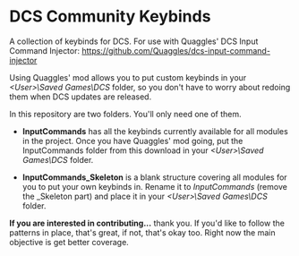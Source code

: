# DCS Community Keybinds
A collection of keybinds for DCS. For use with Quaggles' DCS Input Command Injector:
https://github.com/Quaggles/dcs-input-command-injector

Using Quaggles' mod allows you to put custom keybinds in your _\<User\>\Saved Games\DCS_ folder, so you don't have to worry about redoing them when DCS updates are released.

In this repository are two folders. You'll only need one of them.

* __InputCommands__ has all the keybinds currently available for all modules in the project. Once you have Quaggles' mod going, put the InputCommands folder from this download in your _\<User\>\Saved Games\DCS_ folder.
  
* __InputCommands_Skeleton__ is a blank structure covering all modules for you to put your own keybinds in. Rename it to _InputCommands_ (remove the _Skeleton part) and place it in your _\<User\>\Saved Games\DCS_ folder.
  
__If you are interested in contributing...__ thank you. If you'd like to follow the patterns in place, that's great, if not, that's okay too. Right now the main objective is get better coverage.
